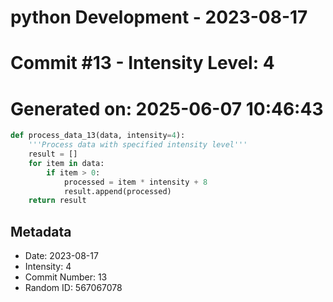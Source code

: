 ﻿# python Development - 2023-08-17
# Commit #13 - Intensity Level: 4
# Generated on: 2025-06-07 10:46:43
```python
def process_data_13(data, intensity=4):
    '''Process data with specified intensity level'''
    result = []
    for item in data:
        if item > 0:
            processed = item * intensity + 8
            result.append(processed)
    return result
```
## Metadata
- Date: 2023-08-17
- Intensity: 4
- Commit Number: 13
- Random ID: 567067078
